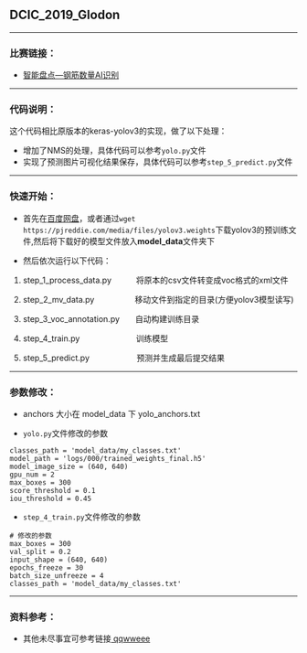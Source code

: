 ## DCIC_2019_Glodon

---

### 比赛链接：

- [智能盘点—钢筋数量AI识别](https://www.datafountain.cn/competitions/332/details)

---

### 代码说明：

这个代码相比原版本的keras-yolov3的实现，做了以下处理：

- 增加了NMS的处理，具体代码可以参考`yolo.py`文件
- 实现了预测图片可视化结果保存，具体代码可以参考`step_5_predict.py`文件

---

### 快速开始：

- 首先在[百度网盘](https://pan.baidu.com/s/1wekoQM_TL1HWi3uxmDYkFw)，或者通过`wget https://pjreddie.com/media/files/yolov3.weights`下载yolov3的预训练文件,然后将下载好的模型文件放入**model_data**文件夹下

- 然后依次运行以下代码：

1. step_1_process_data.py &nbsp;&nbsp;&nbsp;&nbsp;&nbsp;&nbsp;&nbsp;&nbsp;&nbsp; 将原本的csv文件转变成voc格式的xml文件

2. step_2_mv_data.py &nbsp;&nbsp;&nbsp;&nbsp;&nbsp;&nbsp;&nbsp;&nbsp;&nbsp;&nbsp;&nbsp;&nbsp;&nbsp;&nbsp;&nbsp;&nbsp; 移动文件到指定的目录(方便yolov3模型读写)

3. step_3_voc_annotation.py &nbsp;&nbsp;&nbsp;&nbsp;&nbsp; 自动构建训练目录

4. step_4_train.py &nbsp;&nbsp;&nbsp;&nbsp;&nbsp;&nbsp;&nbsp;&nbsp;&nbsp;&nbsp;&nbsp;&nbsp;&nbsp;&nbsp;&nbsp;&nbsp;&nbsp;&nbsp;&nbsp;&nbsp;&nbsp;&nbsp;&nbsp;  训练模型

5. step_5_predict.py &nbsp;&nbsp;&nbsp;&nbsp;&nbsp;&nbsp;&nbsp;&nbsp;&nbsp;&nbsp;&nbsp;&nbsp;&nbsp;&nbsp;&nbsp;&nbsp;&nbsp;&nbsp;&nbsp; 预测并生成最后提交结果

---

### 参数修改：

- anchors 大小在 model_data 下 yolo_anchors.txt

- `yolo.py`文件修改的参数

```
classes_path = 'model_data/my_classes.txt'
model_path = 'logs/000/trained_weights_final.h5'
model_image_size = (640, 640)
gpu_num = 2
max_boxes = 300
score_threshold = 0.1
iou_threshold = 0.45
```

- `step_4_train.py`文件修改的参数
 
```
# 修改的参数
max_boxes = 300
val_split = 0.2
input_shape = (640, 640)
epochs_freeze = 30
batch_size_unfreeze = 4
classes_path = 'model_data/my_classes.txt'
```

---

### 资料参考：

- 其他未尽事宜可参考链接[ qqwweee ](https://github.com/qqwweee/keras-yolo3)
